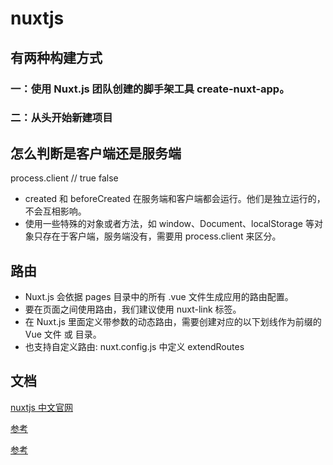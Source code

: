 # nuxtjs

## 有两种构建方式

### 一：使用 Nuxt.js 团队创建的脚手架工具 create-nuxt-app。

### 二：从头开始新建项目

## 怎么判断是客户端还是服务端

process.client // true false

- created 和 beforeCreated 在服务端和客户端都会运行。他们是独立运行的，不会互相影响。
- 使用一些特殊的对象或者方法，如 window、Document、localStorage 等对象只存在于客户端，服务端没有，需要用 process.client 来区分。

## 路由

- Nuxt.js 会依据 pages 目录中的所有 .vue 文件生成应用的路由配置。
- 要在页面之间使用路由，我们建议使用 nuxt-link 标签。
- 在 Nuxt.js 里面定义带参数的动态路由，需要创建对应的以下划线作为前缀的 Vue 文件 或 目录。
- 也支持自定义路由: nuxt.config.js 中定义 extendRoutes

## 文档

[nuxtjs 中文官网](https://www.nuxtjs.cn/)

[参考](https://blog.csdn.net/qq_40407998/article/details/123633815)

[参考](https://zhuanlan.zhihu.com/p/353428855)
